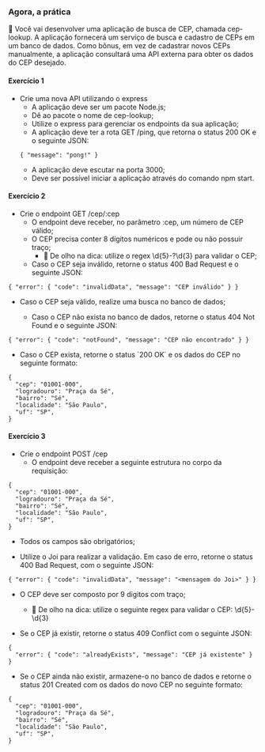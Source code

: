 ### Agora, a prática

🚀 Você vai desenvolver uma aplicação de busca de CEP, chamada cep-lookup. A aplicação fornecerá um serviço de busca e cadastro de CEPs em um banco de dados. Como bônus, em vez de cadastrar novos CEPs manualmente, a aplicação consultará uma API externa para obter os dados do CEP desejado.

#### Exercício 1

* Crie uma nova API utilizando o express
    * A aplicação deve ser um pacote Node.js;
    * Dê ao pacote o nome de cep-lookup;
    * Utilize o express para gerenciar os endpoints da sua aplicação;
    * A aplicação deve ter a rota GET /ping, que retorna o status 200 OK e o seguinte JSON:
    ```
    { "message": "pong!" }
    ```
    * A aplicação deve escutar na porta 3000;
    * Deve ser possível iniciar a aplicação através do comando npm start.

#### Exercício 2
* Crie o endpoint GET /cep/:cep
    * O endpoint deve receber, no parâmetro :cep, um número de CEP válido;
    * O CEP precisa conter 8 dígitos numéricos e pode ou não possuir traço;
        * 👀 De olho na dica: utilize o regex \d{5}-?\d{3} para validar o CEP;
    * Caso o CEP seja inválido, retorne o status 400 Bad Request e o seguinte JSON:
```    
{ "error": { "code": "invalidData", "message": "CEP inválido" } }
```
* Caso o CEP seja válido, realize uma busca no banco de dados;

    * Caso o CEP não exista no banco de dados, retorne o status 404 Not Found e o seguinte JSON:
```
{ "error": { "code": "notFound", "message": "CEP não encontrado" } }
```
- Caso o CEP exista, retorne o status ´200 OK´ e os dados do CEP no seguinte formato:

```
{
  "cep": "01001-000",
  "logradouro": "Praça da Sé",
  "bairro": "Sé",
  "localidade": "São Paulo",
  "uf": "SP",
}
```

#### Exercício 3

* Crie o endpoint POST /cep
    * O endpoint deve receber a seguinte estrutura no corpo da requisição:
```
{
  "cep": "01001-000",
  "logradouro": "Praça da Sé",
  "bairro": "Sé",
  "localidade": "São Paulo",
  "uf": "SP",
}
```

* Todos os campos são obrigatórios;

* Utilize o Joi para realizar a validação.
Em caso de erro, retorne o status 400 Bad Request, com o seguinte JSON:
```
{ "error": { "code": "invalidData", "message": "<mensagem do Joi>" } }
```
* O CEP deve ser composto por 9 dígitos com traço;

    * 👀 De olho na dica: utilize o seguinte regex para validar o CEP: \d{5}-\d{3}

* Se o CEP já existir, retorne o status 409 Conflict com o seguinte JSON:
```
{
  "error": { "code": "alreadyExists", "message": "CEP já existente" }
}
```
* Se o CEP ainda não existir, armazene-o no banco de dados e retorne o status 201 Created com os dados do novo CEP no seguinte formato:

```
{
  "cep": "01001-000",
  "logradouro": "Praça da Sé",
  "bairro": "Sé",
  "localidade": "São Paulo",
  "uf": "SP",
}
```





